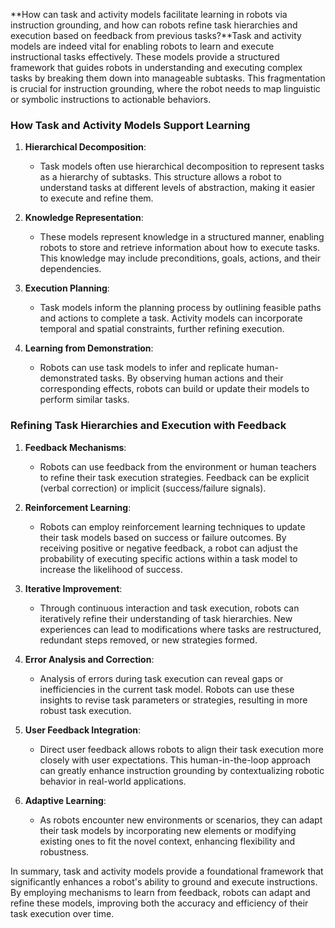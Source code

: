 **How can task and activity models facilitate learning in robots via instruction grounding, and how can robots refine task hierarchies and execution based on feedback from previous tasks?**Task and activity models are indeed vital for enabling robots to learn and execute instructional tasks effectively. These models provide a structured framework that guides robots in understanding and executing complex tasks by breaking them down into manageable subtasks. This fragmentation is crucial for instruction grounding, where the robot needs to map linguistic or symbolic instructions to actionable behaviors.

### How Task and Activity Models Support Learning

1. **Hierarchical Decomposition**: 
   - Task models often use hierarchical decomposition to represent tasks as a hierarchy of subtasks. This structure allows a robot to understand tasks at different levels of abstraction, making it easier to execute and refine them.

2. **Knowledge Representation**: 
   - These models represent knowledge in a structured manner, enabling robots to store and retrieve information about how to execute tasks. This knowledge may include preconditions, goals, actions, and their dependencies.

3. **Execution Planning**: 
   - Task models inform the planning process by outlining feasible paths and actions to complete a task. Activity models can incorporate temporal and spatial constraints, further refining execution.

4. **Learning from Demonstration**:
   - Robots can use task models to infer and replicate human-demonstrated tasks. By observing human actions and their corresponding effects, robots can build or update their models to perform similar tasks.

### Refining Task Hierarchies and Execution with Feedback

1. **Feedback Mechanisms**:
   - Robots can use feedback from the environment or human teachers to refine their task execution strategies. Feedback can be explicit (verbal correction) or implicit (success/failure signals).

2. **Reinforcement Learning**:
   - Robots can employ reinforcement learning techniques to update their task models based on success or failure outcomes. By receiving positive or negative feedback, a robot can adjust the probability of executing specific actions within a task model to increase the likelihood of success.

3. **Iterative Improvement**:
   - Through continuous interaction and task execution, robots can iteratively refine their understanding of task hierarchies. New experiences can lead to modifications where tasks are restructured, redundant steps removed, or new strategies formed.

4. **Error Analysis and Correction**:
   - Analysis of errors during task execution can reveal gaps or inefficiencies in the current task model. Robots can use these insights to revise task parameters or strategies, resulting in more robust task execution.

5. **User Feedback Integration**:
   - Direct user feedback allows robots to align their task execution more closely with user expectations. This human-in-the-loop approach can greatly enhance instruction grounding by contextualizing robotic behavior in real-world applications.

6. **Adaptive Learning**:
   - As robots encounter new environments or scenarios, they can adapt their task models by incorporating new elements or modifying existing ones to fit the novel context, enhancing flexibility and robustness.

In summary, task and activity models provide a foundational framework that significantly enhances a robot's ability to ground and execute instructions. By employing mechanisms to learn from feedback, robots can adapt and refine these models, improving both the accuracy and efficiency of their task execution over time.